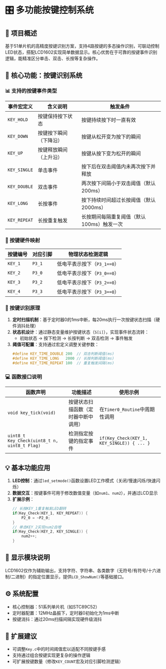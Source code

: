 # 🎛️ 多功能按键控制系统

## 📝 项目概述
基于51单片机的高精度按键识别方案，支持4路按键的多态操作识别，可联动控制LED状态，搭配LCD1602实现简单数据显示。核心优势在于可靠的按键事件识别逻辑，能精准区分单击、双击、长按等复杂操作。

## 🔑 核心功能：按键识别系统

### 📊 支持的按键事件类型
| 事件宏定义       | 含义说明                          | 触发条件                                  |
|------------------|-----------------------------------|-------------------------------------------|
| `KEY_HOLD`       | 按键保持按下状态                  | 按键持续按下时一直有效                    |
| `KEY_DOWN`       | 按键按下瞬间（下降沿）            | 按键从松开变为按下的瞬间                  |
| `KEY_UP`         | 按键释放瞬间（上升沿）            | 按键从按下变为松开的瞬间                  |
| `KEY_SINGLE`     | 单击事件                          | 按下后在双击阈值内未再次按下并释放        |
| `KEY_DOUBLE`     | 双击事件                          | 两次按下间隔小于双击阈值（默认200ms）     |
| `KEY_LONG`       | 长按事件                          | 按下持续时间超过长按阈值（默认2000ms）    |
| `KEY_REPEAT`     | 长按重复触发                      | 长按期间每隔重复阈值（默认100ms）触发一次 |

### 🔌 按键硬件映射
| 按键编号 | 对应引脚  | 物理状态检测逻辑          |
|----------|-----------|---------------------------|
| `KEY_1`  | `P3_1`    | 低电平表示按下（`P3_1==0`）|
| `KEY_2`  | `P3_0`    | 低电平表示按下（`P3_0==0`）|
| `KEY_3`  | `P3_2`    | 低电平表示按下（`P3_2==0`）|
| `KEY_4`  | `P3_3`    | 低电平表示按下（`P3_3==0`）|

### 🚀 按键识别原理
1. **定时扫描机制**：基于定时器0的1ms中断，每20ms执行一次按键状态扫描（硬件消抖处理）
2. **状态机设计**：通过静态变量维护按键状态（`S[i]`），实现事件状态流转：
   - 初始状态 → 按下检测 → 长按判断 → 双击检测 → 事件触发
3. **阈值可配置**：支持通过宏定义调整关键参数：
   ```c
   #define KEY_TIME_DOUBLE 200  // 双击判断阈值(ms)
   #define KEY_TIME_LONG   2000 // 长按判断阈值(ms)
   #define KEY_TIME_REPEAT 100  // 重复触发间隔(ms)
   ```

### 💻 函数接口说明
| 函数声明                          | 功能描述                                  | 使用示例                                  |
|-----------------------------------|-------------------------------------------|-------------------------------------------|
| `void key_tick(void)`             | 按键状态扫描函数（定时器中断中调用）      | 在`Timer0_Routine`中周期性调用            |
| `uint8_t Key_Check(uint8_t n, uint8_t Flag)` | 检测指定按键的指定事件 | `if(Key_Check(KEY_1, KEY_SINGLE)) { ... }` |

## 💡 基本功能应用
1. **LED控制**：通过`led_setmode()`函数设置LED工作模式（关闭/慢速闪烁/快速闪烁）
2. **数据交互**：按键事件可用于修改数值变量（如`num1`、`num2`），并通过LCD显示
3. **扩展示例**：
   ```c
   // 长按KEY_1重复触发LED翻转
   if(Key_Check(KEY_1, KEY_REPEAT)) {
       P2_0 = ~P2_0;
   }
   // 单击KEY_2实现num2自增
   if(Key_Check(KEY_2, KEY_SINGLE)) {
       num2++;
   }
   ```

## 📄 显示模块说明
LCD1602仅作为辅助输出，支持字符、字符串、各类数字（无符号/有符号/十六进制/二进制）的指定位置显示，提供`LCD_ShowNum()`等基础接口。

## ⚙️ 系统配置
- 核心控制器：51系列单片机（如STC89C52）
- 定时器配置：12MHz晶振下，定时器0初始化为1ms中断
- 按键消抖：通过20ms扫描间隔实现硬件级消抖

## 🔧 扩展建议
- 可调整`Key.c`中的时间阈值宏以适配不同按键手感
- 支持通过组合按键实现更复杂的操作逻辑
- 可扩展按键数量（修改`KEY_COUNT`宏及对应引脚检测逻辑）
